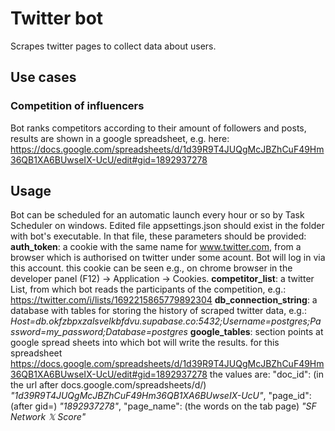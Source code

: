 # Twitter bot
Scrapes twitter pages to collect data about users.
## Use cases
### Competition of influencers
Bot ranks competitors according to their amount of followers and posts, results are shown in a google spreadsheet, 
e.g. here: https://docs.google.com/spreadsheets/d/1d39R9T4JUQgMcJBZhCuF49Hm36QB1XA6BUwseIX-UcU/edit#gid=1892937278
## Usage
Bot can be scheduled for an automatic launch every hour or so by Task Scheduler on windows.
Edited file appsettings.json should exist in the folder with bot's executable. 
In that file, these parameters should be provided:
**auth_token**: a cookie with the same name for www.twitter.com, from a browser which is authorised on twitter under some acount. 
Bot will log in via this account. this cookie can be seen e.g., on chrome browser in the developer panel (F12) -> Application -> Cookies.
**competitor_list**: a twitter List, from which bot reads the participants of the competition, e.g.: https://twitter.com/i/lists/1692215865779892304
**db_connection_string**: a database with tables for storing the history of scraped twitter data, e.g.: *Host=db.okfzbpxzalsvelkbfdvu.supabase.co:5432;Username=postgres;Password=my_password;Database=postgres*
**google_tables**: section points at google spread sheets into which bot will write the results. for this spreadsheet https://docs.google.com/spreadsheets/d/1d39R9T4JUQgMcJBZhCuF49Hm36QB1XA6BUwseIX-UcU/edit#gid=1892937278 the values are: 
"doc_id": (in the url after docs.google.com/spreadsheets/d/) *"1d39R9T4JUQgMcJBZhCuF49Hm36QB1XA6BUwseIX-UcU"*,
"page_id": (after gid=) *"1892937278"*,
"page_name": (the words on the tab page) *"SF Network 𝕏 Score"*
